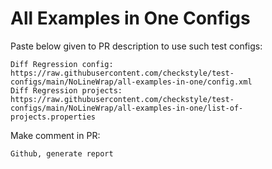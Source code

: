# All Examples in One Configs
Paste below given to PR description to use such test configs:
```
Diff Regression config: https://raw.githubusercontent.com/checkstyle/test-configs/main/NoLineWrap/all-examples-in-one/config.xml
Diff Regression projects: https://raw.githubusercontent.com/checkstyle/test-configs/main/NoLineWrap/all-examples-in-one/list-of-projects.properties
```
Make comment in PR:
```
Github, generate report
```
